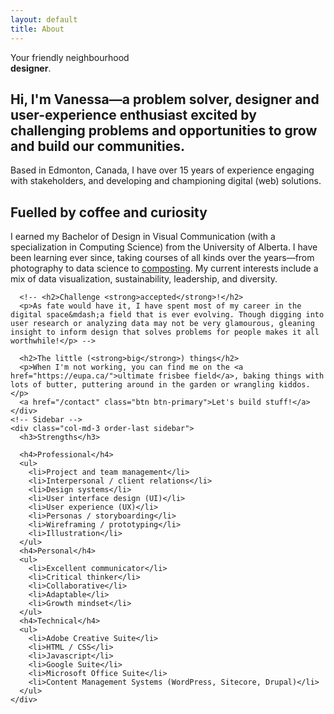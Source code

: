 ```yaml
---
layout: default
title: About
---
```

<script>
  var descriptors = ['UX enthusiast', 'front-end dev', 'creative', 'problem solver'];

  textSequence(0);
  function textSequence(i) {

      if (descriptors.length > i) {
          setTimeout(function() {
              document.getElementById("sequence").innerHTML = descriptors[i];
              textSequence(++i);
          }, 1000); // 1 seconds (in milliseconds)

      }

  }
</script>
<div class="jumbotron jumbotron-fluid">
  <div class="container">
    <div class="row justify-content-center">
      <div class="col-lg-8">
        <p class="lead">Your friendly neighbourhood<br /><strong id="sequence">designer</strong>.</p>
      </div>
    </div>
  </div>
</div>

<div class="container">
  <div class="row">
    <div class="col-sm">
      <!-- <h2>Meet Vanessa</h2> -->
      <h2><strong>Hi, I'm Vanessa</strong>&mdash;a problem solver, designer and user-experience enthusiast excited by <strong>challenging problems</strong> and opportunities to <strong>grow and build our communities</strong>.</h2>
      <p>Based in Edmonton, Canada, I have over 15 years of experience engaging with stakeholders, and developing and championing digital (web) solutions.</p>
      <h2>Fuelled by <strong>coffee</strong> and <strong>curiosity</strong></h2>
      <p>I earned my Bachelor of Design in Visual Communication (with a specialization in Computing Science) from the University of Alberta. I have been learning ever since, taking courses of all kinds over the years&mdash;from photography to data science to <a href="https://www.edmonton.ca/programs_services/landscaping_gardening/compost-education.aspx">composting</a>. My current interests include a mix of data visualization, sustainability, leadership, and diversity.</p>

      <!-- <h2>Challenge <strong>accepted</strong>!</h2>
      <p>As fate would have it, I have spent most of my career in the digital space&mdash;a field that is ever evolving. Though digging into user research or analyzing data may not be very glamourous, gleaning insight to inform design that solves problems for people makes it all worthwhile!</p> -->

      <h2>The little (<strong>big</strong>) things</h2>
      <p>When I'm not working, you can find me on the <a href="https://eupa.ca/">ultimate frisbee field</a>, baking things with lots of butter, puttering around in the garden or wrangling kiddos.</p>
      <a href="/contact" class="btn btn-primary">Let's build stuff!</a>
    </div>
    <!-- Sidebar -->
    <div class="col-md-3 order-last sidebar">
      <h3>Strengths</h3>

      <h4>Professional</h4>
      <ul>
        <li>Project and team management</li>
        <li>Interpersonal / client relations</li>
        <li>Design systems</li>
        <li>User interface design (UI)</li>
        <li>User experience (UX)</li>
        <li>Personas / storyboarding</li>
        <li>Wireframing / prototyping</li>
        <li>Illustration</li>
      </ul>
      <h4>Personal</h4>
      <ul>
        <li>Excellent communicator</li>
        <li>Critical thinker</li>
        <li>Collaborative</li>
        <li>Adaptable</li>
        <li>Growth mindset</li>
      </ul>
      <h4>Technical</h4>
      <ul>
        <li>Adobe Creative Suite</li>
        <li>HTML / CSS</li>
        <li>Javascript</li>
        <li>Google Suite</li>
        <li>Microsoft Office Suite</li>
        <li>Content Management Systems (WordPress, Sitecore, Drupal)</li>
      </ul>
    </div>
  </div>
</div>
